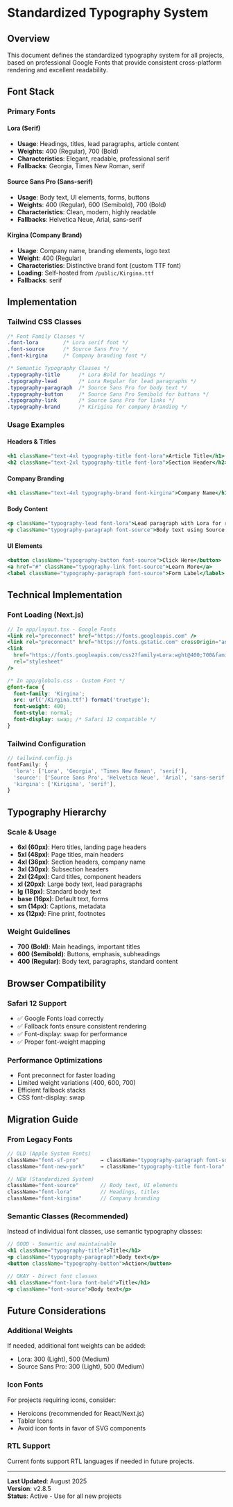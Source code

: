 # Standardized Typography System

## Overview
This document defines the standardized typography system for all projects, based on professional Google Fonts that provide consistent cross-platform rendering and excellent readability.

## Font Stack

### Primary Fonts

#### **Lora** (Serif)
- **Usage**: Headings, titles, lead paragraphs, article content
- **Weights**: 400 (Regular), 700 (Bold)
- **Characteristics**: Elegant, readable, professional serif
- **Fallbacks**: Georgia, Times New Roman, serif

#### **Source Sans Pro** (Sans-serif)
- **Usage**: Body text, UI elements, forms, buttons
- **Weights**: 400 (Regular), 600 (Semibold), 700 (Bold)
- **Characteristics**: Clean, modern, highly readable
- **Fallbacks**: Helvetica Neue, Arial, sans-serif

#### **Kirgina** (Company Brand)
- **Usage**: Company name, branding elements, logo text
- **Weight**: 400 (Regular)
- **Characteristics**: Distinctive brand font (custom TTF font)
- **Loading**: Self-hosted from `/public/Kirgina.ttf`
- **Fallbacks**: serif

## Implementation

### Tailwind CSS Classes

```css
/* Font Family Classes */
.font-lora        /* Lora serif font */
.font-source      /* Source Sans Pro */
.font-kirgina     /* Company branding font */

/* Semantic Typography Classes */
.typography-title      /* Lora Bold for headings */
.typography-lead       /* Lora Regular for lead paragraphs */
.typography-paragraph  /* Source Sans Pro for body text */
.typography-button     /* Source Sans Pro Semibold for buttons */
.typography-link       /* Source Sans Pro for links */
.typography-brand      /* Kirigina for company branding */
```

### Usage Examples

#### Headers & Titles
```jsx
<h1 className="text-4xl typography-title font-lora">Article Title</h1>
<h2 className="text-2xl typography-title font-lora">Section Header</h2>
```

#### Company Branding
```jsx
<h1 className="text-4xl typography-brand font-kirgina">Company Name</h1>
```

#### Body Content
```jsx
<p className="typography-lead font-lora">Lead paragraph with Lora for readability</p>
<p className="typography-paragraph font-source">Body text using Source Sans Pro</p>
```

#### UI Elements
```jsx
<button className="typography-button font-source">Click Here</button>
<a href="#" className="typography-link font-source">Learn More</a>
<label className="typography-paragraph font-source">Form Label</label>
```

## Technical Implementation

### Font Loading (Next.js)
```jsx
// In app/layout.tsx - Google Fonts
<link rel="preconnect" href="https://fonts.googleapis.com" />
<link rel="preconnect" href="https://fonts.gstatic.com" crossOrigin="anonymous" />
<link 
  href="https://fonts.googleapis.com/css2?family=Lora:wght@400;700&family=Source+Sans+Pro:wght@400;600;700&display=swap" 
  rel="stylesheet" 
/>
```

```css
/* In app/globals.css - Custom Font */
@font-face {
  font-family: 'Kirgina';
  src: url('/Kirgina.ttf') format('truetype');
  font-weight: 400;
  font-style: normal;
  font-display: swap; /* Safari 12 compatible */
}
```

### Tailwind Configuration
```javascript
// tailwind.config.js
fontFamily: {
  'lora': ['Lora', 'Georgia', 'Times New Roman', 'serif'],
  'source': ['Source Sans Pro', 'Helvetica Neue', 'Arial', 'sans-serif'],
  'kirgina': ['Kirigina', 'serif'],
}
```

## Typography Hierarchy

### Scale & Usage
- **6xl (60px)**: Hero titles, landing page headers
- **5xl (48px)**: Page titles, main headers
- **4xl (36px)**: Section headers, company name
- **3xl (30px)**: Subsection headers
- **2xl (24px)**: Card titles, component headers
- **xl (20px)**: Large body text, lead paragraphs
- **lg (18px)**: Standard body text
- **base (16px)**: Default text, forms
- **sm (14px)**: Captions, metadata
- **xs (12px)**: Fine print, footnotes

### Weight Guidelines
- **700 (Bold)**: Main headings, important titles
- **600 (Semibold)**: Buttons, emphasis, subheadings
- **400 (Regular)**: Body text, paragraphs, standard content

## Browser Compatibility

### Safari 12 Support
- ✅ Google Fonts load correctly
- ✅ Fallback fonts ensure consistent rendering
- ✅ Font-display: swap for performance
- ✅ Proper font-weight mapping

### Performance Optimizations
- Font preconnect for faster loading
- Limited weight variations (400, 600, 700)
- Efficient fallback stacks
- CSS font-display: swap

## Migration Guide

### From Legacy Fonts
```jsx
// OLD (Apple System Fonts)
className="font-sf-pro"       → className="typography-paragraph font-source"
className="font-new-york"     → className="typography-title font-lora"

// NEW (Standardized System)
className="font-source"       // Body text, UI elements
className="font-lora"         // Headings, titles
className="font-kirgina"      // Company branding
```

### Semantic Classes (Recommended)
Instead of individual font classes, use semantic typography classes:
```jsx
// GOOD - Semantic and maintainable
<h1 className="typography-title">Title</h1>
<p className="typography-paragraph">Body text</p>
<button className="typography-button">Action</button>

// OKAY - Direct font classes
<h1 className="font-lora font-bold">Title</h1>
<p className="font-source">Body text</p>
```

## Future Considerations

### Additional Weights
If needed, additional font weights can be added:
- Lora: 300 (Light), 500 (Medium)
- Source Sans Pro: 300 (Light), 500 (Medium)

### Icon Fonts
For projects requiring icons, consider:
- Heroicons (recommended for React/Next.js)
- Tabler Icons
- Avoid icon fonts in favor of SVG components

### RTL Support
Current fonts support RTL languages if needed in future projects.

---

**Last Updated**: August 2025  
**Version**: v2.8.5  
**Status**: Active - Use for all new projects